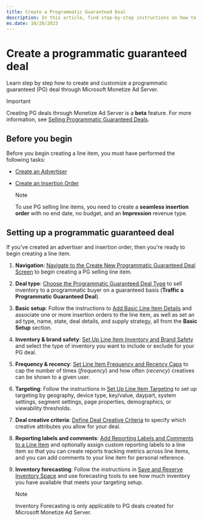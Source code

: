 ```yaml
---
title: Create a Programmatic Guaranteed Deal
description: In this article, find step-by-step instructions on how to create and customize a programmatic guaranteed deal.
ms.date: 10/28/2023
---
```


# Create a programmatic guaranteed deal

Learn step by step how to create and customize a programmatic guaranteed (PG) deal through Microsoft Monetize Ad Server.

> [!IMPORTANT]
> Creating PG deals through Monetize Ad Server is a **beta** feature. For more information, see [Selling Programmatic Guaranteed Deals](programmatic-guaranteed-selling-line-items.md).

## Before you begin

Before you begin creating a line item, you must have performed the following tasks:

- [Create an Advertiser](create-an-advertiser.md)
- [Create an Insertion Order](create-an-insertion-order.md)
  
    > [!NOTE]
    > To use PG selling line items, you need to create a **seamless insertion order** with no end date, no budget, and an **Impression** revenue type.

## Setting up a programmatic guaranteed deal

If you've created an advertiser and insertion order, then you're ready to begin creating a line item.

1. **Navigation**: [Navigate to the Create New Programmatic Guaranteed Deal Screen](navigate-to-the-create-a-new-deal-line-item-screen-monetize.md) to begin creating a PG selling line item.

1. **Deal type**: [Choose the Programmatic Guaranteed Deal Type](choose-the-programmatic-guaranteed-deal-type.md) to sell inventory to a programmatic buyer on a guaranteed basis (**Traffic a Programmatic Guaranteed Deal**).

1. **Basic setup**: Follow the instructions to [Add Basic Line Item Details](add-basic-line-item-details.md) and associate one or more insertion orders to the line item, as well as set an ad type, name, state, deal details, and supply strategy, all from the **Basic Setup** section.

1. **Inventory & brand safety**: [Set Up Line Item Inventory and Brand Safety](set-up-line-item-inventory-and-brand-safety-pgli-monetize.md) and select the type of inventory you want to include or exclude for your PG deal.

1. **Frequency & recency**: [Set Line Item Frequency and Recency Caps](set-line-item-frequency-and-recency-caps.md) to cap the number of times (*frequency*) and how often (*recency*) creatives can be shown to a given user.

1. **Targeting**: Follow the instructions in [Set Up Line Item Targeting](programmatic-guaranteed-selling-line-item-targeting.md) to set up targeting by geography, device type, key/value, daypart, system settings, segment settings, page properties, demographics, or viewability thresholds.

1. **Deal creative criteria**: [Define Deal Creative Criteria](define-deal-creative-criteria.md) to specify which creative attributes you allow for your deal.

1. **Reporting labels and comments**: [Add Reporting Labels and Comments to a Line Item](add-reporting-labels-and-comments-to-a-line-item.md) and optionally assign custom reporting labels to a line item so that you can create reports tracking metrics across line items, and you can add comments to your line item for personal reference.

1. **Inventory forecasting**: Follow the instructions in [Save and Reserve Inventory Space](inventory-forecasting.md) and use forecasting tools to see how much inventory you have available that meets your targeting setup.

    > [!NOTE]
    > Inventory Forecasting is only applicable to PG deals created for Microsoft Monetize Ad Server.
